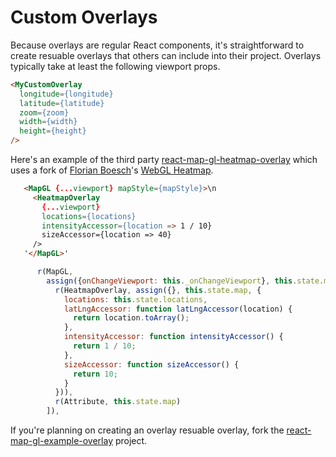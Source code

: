 # Custom Overlays

Because overlays are regular React components, it's straightforward to create
resuable overlays that others can include into their project. Overlays typically
take at least the following viewport props.

```html
<MyCustomOverlay
  longitude={longitude}
  latitude={latitude}
  zoom={zoom}
  width={width}
  height={height}
/>
```

Here's an example of the third party [react-map-gl-heatmap-overlay](https://github.com/vicapow/react-map-gl-heatmap-overlay) which uses a fork of [Florian Boesch](https://github.com/pyalot)'s [WebGL Heatmap](https://github.com/vicapow/webgl-heatmap).

```html
   <MapGL {...viewport} mapStyle={mapStyle}>\n
     <HeatmapOverlay
       {...viewport}
       locations={locations}
       intensityAccessor={location => 1 / 10}
       sizeAccessor={location => 40}
     />
   '</MapGL>'
```

```js
      r(MapGL,
        assign({onChangeViewport: this._onChangeViewport}, this.state.map), [
          r(HeatmapOverlay, assign({}, this.state.map, {
            locations: this.state.locations,
            latLngAccessor: function latLngAccessor(location) {
              return location.toArray();
            },
            intensityAccessor: function intensityAccessor() {
              return 1 / 10;
            },
            sizeAccessor: function sizeAccessor() {
              return 10;
            }
          })),
          r(Attribute, this.state.map)
        ]),
```

If you\'re planning on creating an overlay resuable overlay, fork the [react-map-gl-example-overlay](https://github.com/vicapow/react-map-gl-example-overlay) project.

